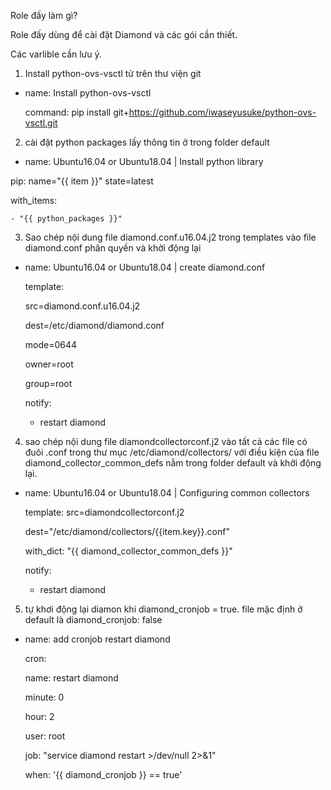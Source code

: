 Role đấy làm gì?

Role đấy dùng để cài đặt Diamond và các gói cần thiết.

Các varlible cần lưu ý.


01. Install python-ovs-vsctl từ trên thư viện git


- name: Install python-ovs-vsctl

  command: pip install git+https://github.com/iwaseyusuke/python-ovs-vsctl.git



02. cài đặt python packages lấy thông tin ở trong folder default


 - name: Ubuntu16.04 or Ubuntu18.04 | Install python library

  pip: name="{{ item }}" state=latest

  with_items:

    - "{{ python_packages }}"


03. Sao chép nội dung file diamond.conf.u16.04.j2 trong templates vào file diamond.conf phân quyền và khởi động lại

- name: Ubuntu16.04 or Ubuntu18.04 | create diamond.conf

  template:

    src=diamond.conf.u16.04.j2

    dest=/etc/diamond/diamond.conf

    mode=0644

    owner=root

    group=root

  notify:

    - restart diamond


04. sao chép nội dung  file diamondcollectorconf.j2 vào tất cả các file có đuôi .conf trong thư mục /etc/diamond/collectors/ với điều kiện của file diamond_collector_common_defs nằm trong folder default và khởi động lại.

- name: Ubuntu16.04 or Ubuntu18.04 | Configuring common collectors

  template: src=diamondcollectorconf.j2 

  dest="/etc/diamond/collectors/{{item.key}}.conf"

  with_dict: "{{ diamond_collector_common_defs }}"

  notify:

    - restart diamond


05. tự khơi động lại diamon khi diamond_cronjob = true. file mặc định ở default là diamond_cronjob: false

- name: add cronjob restart diamond

  cron:

    name: restart diamond

    minute: 0

    hour: 2

    user: root

    job: "service diamond restart >/dev/null 2>&1"

  when: '{{ diamond_cronjob }} == true'








